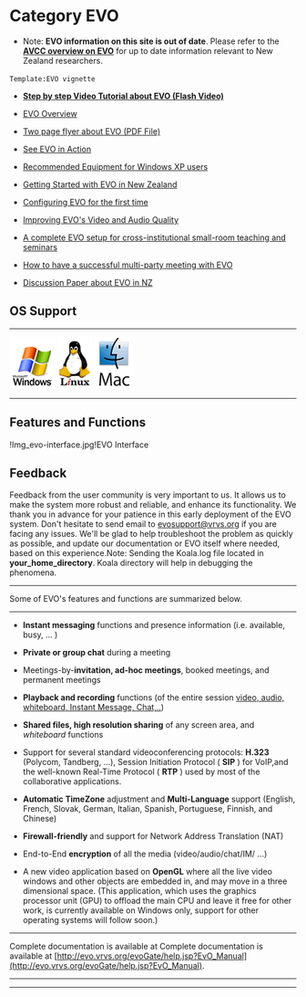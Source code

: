 # Category EVO

- Note: **EVO information on this site is out of date**. Please refer to the **[AVCC overview on EVO](http://avcc.karen.net.nz/tutorials/evo-overview)** for up to date information relevant to New Zealand researchers.

`Template:EVO vignette`

- **[Step by step Video Tutorial about EVO (Flash Video)](http://it-multimedia.web.cern.ch/it%2Dmultimedia/collaborative/tutorials/)**

- [EVO Overview](https://reannz.atlassian.net/wiki/pages/createpage.action?spaceKey=BeSTGRID&title=Category__EVO&linkCreation=true&fromPageId=3816950739)
- [Two page flyer about EVO (PDF File)](/wiki/download/attachments/3816950739/EVO-flyer-2007-oct-8.pdf?version=1&modificationDate=1539354060000&cacheVersion=1&api=v2)
- [See EVO in Action](/wiki/spaces/BeSTGRID/pages/3816950781)
- [Recommended Equipment for Windows XP users](https://reannz.atlassian.net/wiki/pages/createpage.action?spaceKey=BeSTGRID&title=Getting_Started_with_EVO_in_New_Zealand&linkCreation=true&fromPageId=3816950739)
- [Getting Started with EVO in New Zealand](https://reannz.atlassian.net/wiki/pages/createpage.action?spaceKey=BeSTGRID&title=Getting_Started_with_EVO_in_New_Zealand&linkCreation=true&fromPageId=3816950739)
- [Configuring EVO for the first time](/wiki/spaces/BeSTGRID/pages/3816950603)
- [Improving EVO's Video and Audio Quality](/wiki/spaces/BeSTGRID/pages/3816950718)
- [A complete EVO setup for cross-institutional small-room teaching and seminars](/wiki/spaces/BeSTGRID/pages/3816951014)
- [How to have a successful multi-party meeting with EVO](/wiki/spaces/BeSTGRID/pages/3816950847)

- [Discussion Paper about EVO in NZ](/wiki/spaces/BeSTGRID/pages/3816950945)

## OS Support



---

![Lg_windows.gif](./attachments/Lg_windows.gif)
![Lg_linux.gif](./attachments/Lg_linux.gif)
![Lg_mac.gif](./attachments/Lg_mac.gif)

---

## Features and Functions

!Img_evo-interface.jpg!EVO Interface

## Feedback

Feedback from the user community is very important to us. It allows us to make the system more robust and reliable, and enhance its functionality. We thank you in advance for your patience in this early deployment of the EVO system. Don't hesitate to send email to [evosupport@vrvs.org](mailto:evosupport@vrvs.org) if you are facing any issues. We'll be glad to help troubleshoot the problem as quickly as possible, and update our documentation or EVO itself where needed, based on this experience.Note: Sending the Koala.log file located in **your_home_directory**. Koala directory will help in debugging the phenomena.


---

Some of EVO's features and functions are summarized below.


---

- **Instant messaging** functions and presence information (i.e. available, busy, ... )
- **Private or group chat** during a meeting
- Meetings-by-**invitation, ad-hoc meetings**, booked meetings, and permanent meetings
- **Playback and recording** functions (of the entire session [video, audio, whiteboard, Instant Message, Chat,..](https://reannz.atlassian.net/wiki/pages/createpage.action?spaceKey=BeSTGRID&title=video%2C%20audio%2C%20whiteboard%2C%20Instant%20Message%2C%20Chat%2C..&linkCreation=true&fromPageId=3816950739))
- **Shared files, high resolution sharing** of any screen area, and *whiteboard* functions
- Support for several standard videoconferencing protocols: **H.323** (Polycom, Tandberg, ...), Session Initiation Protocol ( **SIP** ) for VoIP,and the well-known Real-Time Protocol ( **RTP** ) used by most of the collaborative applications.

- **Automatic TimeZone** adjustment and **Multi-Language** support (English, French, Slovak, German, Italian, Spanish, Portuguese, Finnish, and Chinese)
- **Firewall-friendly** and support for Network Address Translation (NAT)
- End-to-End **encryption** of all the media (video/audio/chat/IM/ ...)
- A new video application based on **OpenGL** where all the live video windows and other objects are embedded in, and may move in a three dimensional space. (This application, which uses the graphics processor unit (GPU) to offload the main CPU and leave it free for other work, is currently available on Windows only, support for other operating systems will follow soon.)


---

Complete documentation is available at Complete documentation is available at [http://evo.vrvs.org/evoGate/help.jsp?EvO_Manual](http://evo.vrvs.org/evoGate/help.jsp?EvO_Manual).


---



---
